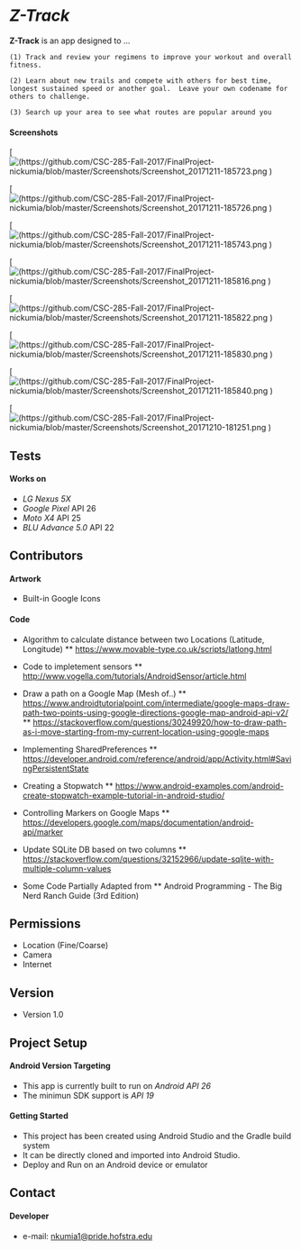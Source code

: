 *Z-Track*
======
**Z-Track** is an app designed to ... 
	
	(1) Track and review your regimens to improve your workout and overall fitness.  
	
	(2) Learn about new trails and compete with others for best time, longest sustained speed or another goal.  Leave your own codename for others to challenge.
	
	(3) Search up your area to see what routes are popular around you

#### Screenshots
[![(https://github.com/CSC-285-Fall-2017/FinalProject-nickumia/blob/master/Screenshots/Screenshot_20171211-185723.png )]( https://github.com/CSC-285-Fall-2017/FinalProject-nickumia/blob/master/Screenshots/Screenshot_20171211-185723.png )

[![(https://github.com/CSC-285-Fall-2017/FinalProject-nickumia/blob/master/Screenshots/Screenshot_20171211-185726.png )]( https://github.com/CSC-285-Fall-2017/FinalProject-nickumia/blob/master/Screenshots/Screenshot_20171211-185726.png )

[![(https://github.com/CSC-285-Fall-2017/FinalProject-nickumia/blob/master/Screenshots/Screenshot_20171211-185743.png )]( https://github.com/CSC-285-Fall-2017/FinalProject-nickumia/blob/master/Screenshots/Screenshot_20171211-185743.png )

[![(https://github.com/CSC-285-Fall-2017/FinalProject-nickumia/blob/master/Screenshots/Screenshot_20171211-185816.png )](https://github.com/CSC-285-Fall-2017/FinalProject-nickumia/blob/master/Screenshots/Screenshot_20171211-185816.png )

[![(https://github.com/CSC-285-Fall-2017/FinalProject-nickumia/blob/master/Screenshots/Screenshot_20171211-185822.png )](https://github.com/CSC-285-Fall-2017/FinalProject-nickumia/blob/master/Screenshots/Screenshot_20171211-185822.png )

[![(https://github.com/CSC-285-Fall-2017/FinalProject-nickumia/blob/master/Screenshots/Screenshot_20171211-185830.png )](https://github.com/CSC-285-Fall-2017/FinalProject-nickumia/blob/master/Screenshots/Screenshot_20171211-185830.png )

[![(https://github.com/CSC-285-Fall-2017/FinalProject-nickumia/blob/master/Screenshots/Screenshot_20171211-185840.png )](https://github.com/CSC-285-Fall-2017/FinalProject-nickumia/blob/master/Screenshots/Screenshot_20171211-185840.png )

[![(https://github.com/CSC-285-Fall-2017/FinalProject-nickumia/blob/master/Screenshots/Screenshot_20171210-181251.png )]( https://github.com/CSC-285-Fall-2017/FinalProject-nickumia/blob/master/Screenshots/Screenshot_20171210-181251.png )


<!-- #### App Stores *(add this section if deploy to Google Play store only)*
<!-- edit this image location -->
<!-- [![Get it on Google Play](https://raw.github.com/repat/README-template/master/googleplay.png)](https://play.google.com/store/apps) -->


## Tests
#### Works on
* *LG Nexus 5X* 
* *Google Pixel* API 26
* *Moto X4* API 25
* *BLU Advance 5.0* API 22

## Contributors
#### Artwork
* Built-in Google Icons

#### Code
* Algorithm to calculate distance between two Locations (Latitude, Longitude)
	** https://www.movable-type.co.uk/scripts/latlong.html

* Code to impletement sensors
	** http://www.vogella.com/tutorials/AndroidSensor/article.html

* Draw a path on a Google Map (Mesh of..)
	** https://www.androidtutorialpoint.com/intermediate/google-maps-draw-path-two-points-using-google-directions-google-map-android-api-v2/
	** https://stackoverflow.com/questions/30249920/how-to-draw-path-as-i-move-starting-from-my-current-location-using-google-maps

* Implementing SharedPreferences
	** https://developer.android.com/reference/android/app/Activity.html#SavingPersistentState

* Creating a Stopwatch
	** https://www.android-examples.com/android-create-stopwatch-example-tutorial-in-android-studio/

* Controlling Markers on Google Maps
	** https://developers.google.com/maps/documentation/android-api/marker

* Update SQLite DB based on two columns
	** https://stackoverflow.com/questions/32152966/update-sqlite-with-multiple-column-values

* Some Code Partially Adapted from
	** Android Programming - The Big Nerd Ranch Guide (3rd Edition)

## Permissions
* Location (Fine/Coarse)
* Camera
* Internet

## Version 
* Version 1.0

## Project Setup
#### Android Version Targeting
* This app is currently built to run on *Android API 26*
* The minimun SDK support is *API 19* 

#### Getting Started
* This project has been created using Android Studio and the Gradle build system 
* It can be directly cloned and imported into Android Studio.
* Deploy and Run on an Android device or emulator

## Contact
#### Developer
* e-mail: nkumia1@pride.hofstra.edu
